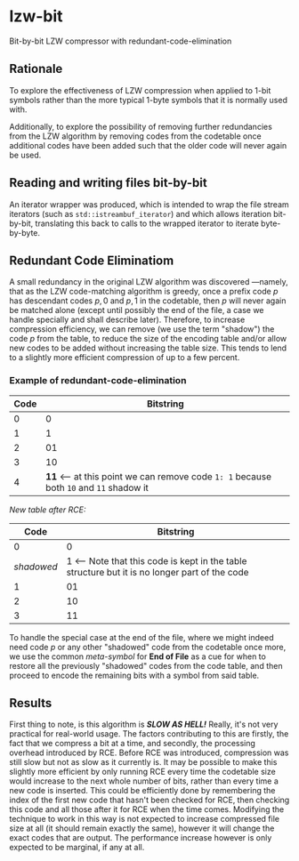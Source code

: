 # lzw-bit
Bit-by-bit LZW compressor with redundant-code-elimination

## Rationale
To explore the effectiveness of LZW compression when applied to 1-bit symbols rather than the more typical 1-byte symbols that it is normally used with.

Additionally, to explore the possibility of removing further redundancies from the LZW algorithm by removing codes from the codetable once additional codes have been added such that the older code will never again be used.

## Reading and writing files bit-by-bit
An iterator wrapper was produced, which is intended to wrap the file stream iterators (such as `std::istreambuf_iterator`) and which allows iteration bit-by-bit, translating this back to calls to the wrapped iterator to iterate byte-by-byte.

## Redundant Code Eliminatiom
A small redundancy in the original LZW algorithm was discovered —namely, that as the LZW code-matching algorithm is greedy, once a prefix code $p$ has descendant codes $p,0$ and $p,1$ in the codetable, then $p$ will never again be matched alone (except until possibly the end of the file, a case we handle specially and shall describe later). Therefore, to increase compression efficiency, we can remove (we use the term "shadow") the code $p$ from the table, to reduce the size of the encoding table and/or allow new codes to be added without increasing the table size. This tends to lend to a slightly more efficient compression of up to a few percent.

### Example of redundant-code-elimination

| Code | Bitstring                                                                               |
|------|-----------------------------------------------------------------------------------------|
| 0    | 0                                                                                       |
| 1    | 1                                                                                       |
| 2    | 01                                                                                      |
| 3    | 10                                                                                      |
| 4    | **11** <-- at this point we can remove code `1: 1` because both `10` and `11` shadow it |

_New table after RCE:_

| Code       | Bitstring                                                                                     |
|------------|-----------------------------------------------------------------------------------------------|
| 0          | 0                                                                                             |
| _shadowed_ | 1 <-- Note that this code is kept in the table structure but it is no longer part of the code |
| 1          | 01                                                                                            |
| 2          | 10                                                                                            |
| 3          | 11                                                                                            |

To handle the special case at the end of the file, where we might indeed need code $p$ or any other "shadowed" code from the codetable once more, we use the common _meta-symbol_ for **End of File** as a cue for when to restore all the previously "shadowed" codes from the code table, and then proceed to encode the remaining bits with a symbol from said table.

## Results
First thing to note, is this algorithm is **_SLOW AS HELL!_** Really, it's not very practical for real-world usage. The factors contributing to this are firstly, the fact that we compress a bit at a time, and secondly, the processing overhead introduced by RCE. Before RCE was introduced, compression was still slow but not as slow as it currently is. It may be possible to make this slightly more efficient by only running RCE every time the codetable size would increase to the next whole number of bits, rather than every time a new code is inserted. This could be efficiently done by remembering the index of the first new code that hasn't been checked for RCE, then checking this code and all those after it for RCE when the time comes. Modifying the technique to work in this way is not expected to increase compressed file size at all (it should remain exactly the same), however it will change the exact codes that are output. The performance increase however is only expected to be marginal, if any at all.
